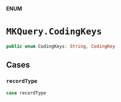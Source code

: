 **ENUM**

# `MKQuery.CodingKeys`

```swift
public enum CodingKeys: String, CodingKey
```

## Cases
### `recordType`

```swift
case recordType
```
